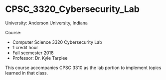 # CPSC_3320_Cybersecurity_Lab
University: Anderson University, Indiana

Course: 
- Computer Science 3320 Cybersecurity Lab
- 1 credit hour
- Fall secmester 2018
- Professor: Dr. Kyle Tarplee

This course accompanies CPSC 3310 as the lab portion to implement topics learned in that class. 